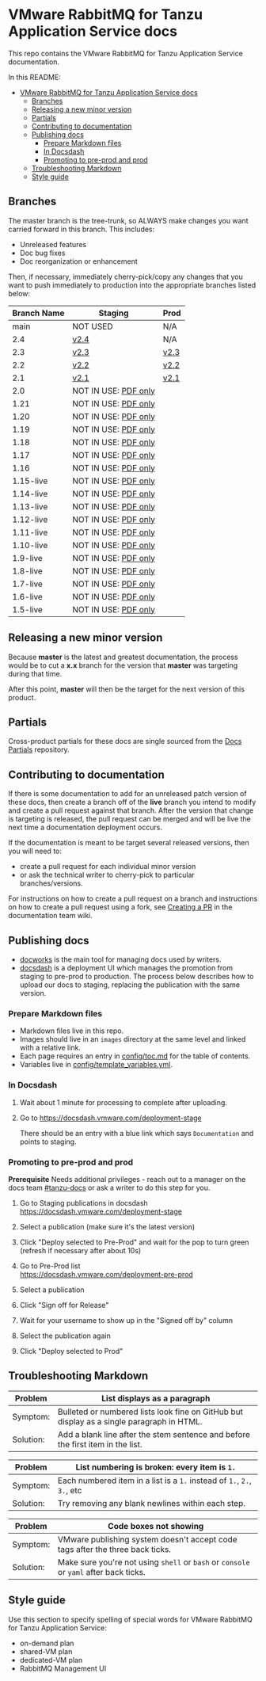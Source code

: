 # VMware RabbitMQ for Tanzu Application Service docs

This repo contains the VMware RabbitMQ for Tanzu Application Service documentation.

In this README:

- [VMware RabbitMQ for Tanzu Application Service docs](#vmware-rabbitmq-for-tanzu-application-service-docs)
  - [Branches](#branches)
  - [Releasing a new minor version](#releasing-a-new-minor-version)
  - [Partials](#partials)
  - [Contributing to documentation](#contributing-to-documentation)
  - [Publishing docs](#publishing-docs)
    - [Prepare Markdown files](#prepare-markdown-files)
    - [In Docsdash](#in-docsdash)
    - [Promoting to pre-prod and prod](#promoting-to-pre-prod-and-prod)
  - [Troubleshooting Markdown](#troubleshooting-markdown)
  - [Style guide](#style-guide)


## Branches

The master branch is the tree-trunk, so ALWAYS make changes you want carried forward in this branch. This includes:

* Unreleased features
* Doc bug fixes
* Doc reorganization or enhancement

Then, if necessary, immediately cherry-pick/copy any changes that you want to push immediately to production into the appropriate branches listed below:

| Branch Name | Staging | Prod  |
|-------------| ---------|------|
| main      | NOT USED | N/A |
| 2.4  | [v2.4](https://docs-staging.vmware.com/en/VMware-RabbitMQ-for-Tanzu-Application-Service/2.3/tanzu-rmq/GUID-index.html)      | N/A   |
| 2.3  | [v2.3](https://docs-staging.vmware.com/en/VMware-RabbitMQ-for-Tanzu-Application-Service/2.3/tanzu-rmq/GUID-index.html)      | [v2.3](https://docs.vmware.com/en/VMware-RabbitMQ-for-Tanzu-Application-Service/2.3/tanzu-rmq/GUID-index.html)   |
| 2.2  | [v2.2](https://docs-staging.vmware.com/en/VMware-RabbitMQ-for-Tanzu-Application-Service/2.2/tanzu-rmq/GUID-index.html)      | [v2.2](https://docs.vmware.com/en/VMware-RabbitMQ-for-Tanzu-Application-Service/2.2/tanzu-rmq/GUID-index.html)   |
| 2.1  | [v2.1](https://docs-staging.vmware.com/en/VMware-RabbitMQ-for-Tanzu-Application-Service/2.1/tanzu-rmq/GUID-index.html)      | [v2.1](https://docs.vmware.com/en/VMware-RabbitMQ-for-Tanzu-Application-Service/2.1/tanzu-rmq/GUID-index.html)   |
| 2.0        | NOT IN USE: [PDF only](https://docs.vmware.com/en/VMware-RabbitMQ-for-Tanzu-Application-Service/2.0/rabbitmq-for-tas-2-0.pdf)  |
| 1.21       | NOT IN USE: [PDF only](https://docs.vmware.com/en/VMware-RabbitMQ-for-Tanzu-Application-Service/1.21/rabbitmq-for-tas-1-21.pdf) |
| 1.20       | NOT IN USE: [PDF only](https://docs.vmware.com/en/VMware-RabbitMQ-for-Tanzu-Application-Service/1.20/rabbitmq-for-tas-1-20.pdf) |
| 1.19       | NOT IN USE: [PDF only](https://docs.vmware.com/en/VMware-RabbitMQ-for-Tanzu-Application-Service/1.19/rabbitmq-for-tas-1-19.pdf) |
| 1.18       | NOT IN USE: [PDF only](https://docs.vmware.com/en/VMware-RabbitMQ-for-Tanzu-Application-Service/1.18/rabbitmq-for-tas-1-18.pdf) |
| 1.17       | NOT IN USE: [PDF only](https://docs.vmware.com/en/VMware-RabbitMQ-for-Tanzu-Application-Service/1.17/rabbitmq-for-tas-1-17.pdf) |
| 1.16       | NOT IN USE: [PDF only](https://docs.vmware.com/en/VMware-RabbitMQ-for-Tanzu-Application-Service/1.16/rabbitmq-for-tas-1-16.pdf) |
| 1.15-live  | NOT IN USE: [PDF only](https://docs.vmware.com/en/VMware-RabbitMQ-for-Tanzu-Application-Service/1.15/rabbitmq-for-tas-1-15.pdf) |
| 1.14-live  | NOT IN USE: [PDF only](https://docs.vmware.com/en/VMware-RabbitMQ-for-Tanzu-Application-Service/1.14/rabbitmq-for-tas-1-14.pdf)|
| 1.13-live  | NOT IN USE: [PDF only](https://docs.vmware.com/en/VMware-RabbitMQ-for-Tanzu-Application-Service/1.13/rabbitmq-for-tas-1-13.pdf)|
| 1.12-live  | NOT IN USE: [PDF only](https://docs.pivotal.io/archives/rabbitmq-pcf-1.12.pdf)|
| 1.11-live  | NOT IN USE: [PDF only](https://docs.pivotal.io/archives/rabbitmq-pcf-1.11.pdf)|
| 1.10-live  | NOT IN USE: [PDF only](https://docs.pivotal.io/archives/rabbitmq-pcf-1.10.pdf)|
| 1.9-live   | NOT IN USE: [PDF only](https://docs.pivotal.io/archives/rabbitmq-pcf-1.9.pdf)|
| 1.8-live   | NOT IN USE: [PDF only](https://docs.pivotal.io/archives/rabbitmq-pcf-1.8.pdf)|
| 1.7-live   | NOT IN USE: [PDF only](https://docs.pivotal.io/archives/rabbitmq-pcf-1.7.pdf)|
| 1.6-live   | NOT IN USE: [PDF only](https://docs.pivotal.io/archives/rabbitmq-pcf-1.6.pdf)|
| 1.5-live   | NOT IN USE: [PDF only](https://docs.pivotal.io/archives/rabbitmq-pcf-1.5.pdf)|

## Releasing a new minor version

Because **master** is the latest and greatest documentation, the process would be to cut a **x.x** branch
for the version that **master** was targeting during that time.

After this point, **master** will then be the target for the next version of this product.


## Partials

Cross-product partials for these docs are single sourced from the [Docs Partials](https://github.com/pivotal-cf/docs-partials) repository.

## Contributing to documentation

If there is some documentation to add for an unreleased patch version of these docs, then create a branch off of the **live** branch
you intend to modify and create a pull request against that branch.
After the version that change is targeting is released, the pull request can be merged and will be live
the next time a documentation deployment occurs.

If the documentation is meant to be target several released versions,
then you will need to:
+ create a pull request for each individual minor version
+ or ask the technical writer to cherry-pick to particular branches/versions.

For instructions on how to create a pull request on a branch and instructions on how to create a
pull request using a fork, see
[Creating a PR](https://docs-wiki.sc2-04-pcf1-apps.oc.vmware.com/wiki/external/create-pr.html)
in the documentation team wiki.

## Publishing docs

- [docworks](https://docworks.vmware.com/) is the main tool for managing docs used by writers.
- [docsdash](https://docsdash.vmware.com/) is a deployment UI which manages the promotion from
staging to pre-prod to production. The process below describes how to upload our docs to staging,
replacing the publication with the same version.

### Prepare Markdown files

- Markdown files live in this repo.
- Images should live in an `images` directory at the same level and linked with a relative link.
- Each page requires an entry in [config/toc.md](config/toc.md) for the table of contents.
- Variables live in [config/template_variables.yml](config/template_variables.yml).

### In Docsdash

1. Wait about 1 minute for processing to complete after uploading.
2. Go to https://docsdash.vmware.com/deployment-stage

   There should be an entry with a blue link which says `Documentation` and points to staging.

### Promoting to pre-prod and prod

**Prerequisite** Needs additional privileges - reach out to a manager on the docs team [#tanzu-docs](https://vmware.slack.com/archives/C055V2M0H) or ask a writer to do this step for you.

1. Go to Staging publications in docsdash  
  https://docsdash.vmware.com/deployment-stage

2. Select a publication (make sure it's the latest version)

3. Click "Deploy selected to Pre-Prod" and wait for the pop to turn green (refresh if necessary after about 10s)

4. Go to Pre-Prod list  
  https://docsdash.vmware.com/deployment-pre-prod

5. Select a publication

6. Click "Sign off for Release"

7. Wait for your username to show up in the "Signed off by" column

8. Select the publication again

9. Click "Deploy selected to Prod"


## Troubleshooting Markdown

| Problem | List displays as a paragraph |
|---------|-----------|
| Symptom:| Bulleted or numbered lists look fine on GitHub but display as a single paragraph in HTML.|
| Solution: | Add a blank line after the stem sentence and before the first item in the list.|

| Problem | List numbering is broken: every item is `1.` |
|---------|-----------|
| Symptom:| Each numbered item in a list is a `1.` instead of `1.`, `2.`, `3.`, etc|
| Solution: | Try removing any blank newlines within each step.|

| Problem | Code boxes not showing |
|---------|-----------|
| Symptom:| VMware publishing system doesn't accept code tags after the three back ticks.|
| Solution: | Make sure you're not using `shell` or `bash` or `console` or `yaml` after back ticks.|

## Style guide

Use this section to specify spelling of special words for VMware RabbitMQ for Tanzu Application Service:

+ on-demand plan
+ shared-VM plan
+ dedicated-VM plan
+ RabbitMQ Management UI
